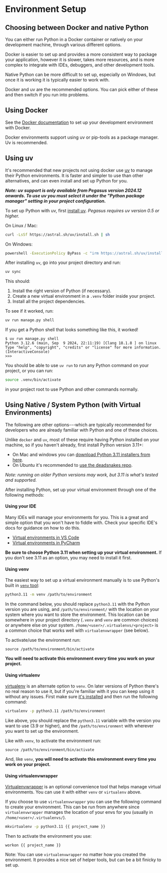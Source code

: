 Environment Setup
=================

## Choosing between Docker and native Python

You can either run Python in a Docker container or natively on your development machine,
through various different options.

Docker is easier to set up and provides a more consistent way to package your application,
however it is slower, takes more resources, and is more complex to integrate with IDEs, debuggers,
and other development tools.

Native Python can be more difficult to set up, especially on Windows, but once it is working it
is typically easier to work with.

Docker and uv are the recommended options.
You can pick either of these and then switch if you run into problems.

## Using Docker

See the [Docker documentation](/docker.md) to set up your development environment with Docker.

Docker environments support using uv or pip-tools as a package manager. Uv is recommended.

## Using uv

It's recommended that new projects not using docker use [uv](https://docs.astral.sh/uv/) to manage their Python environments.
It is faster and simpler to use than other alternatives, and can even install
and set up Python for you.

***Note: uv support is only available from Pegasus version 2024.12 onwards.
To use uv you must select it under the "Python package manager" setting in your project configuration.***

To set up Python with uv, first [install uv](https://docs.astral.sh/uv/getting-started/installation/).
*Pegasus requires uv version 0.5 or higher.*

On Linux / Mac:

```bash
curl -LsSf https://astral.sh/uv/install.sh | sh
```

On Windows:

```bash
powershell -ExecutionPolicy ByPass -c "irm https://astral.sh/uv/install.ps1 | iex"
```

After installing `uv`, go into your project directory and run:

```bash
uv sync
```

This should:

1. Install the right version of Python (if necessary).
2. Create a new virtual environment in a `.venv` folder inside your project.
3. Install all the project dependencies.

To see if it worked, run:

```bash
uv run manage.py shell
```

If you get a Python shell that looks something like this, it worked!

```
$ uv run manage.py shell
Python 3.12.6 (main, Sep  9 2024, 22:11:19) [Clang 18.1.8 ] on linux
Type "help", "copyright", "credits" or "license" for more information.
(InteractiveConsole)
>>> 
```

You should be able to use `uv run` to run any Python command on your project, or you can run:

```bash
source .venv/bin/activate
```

in your project root to use Python and other commands normally.

## Using Native / System Python (with Virtual Environments)

The following are other options---which are typically recommended for developers
who are already familiar with Python and one of these choices.

Unlike `docker` and `uv`, most of these require having Python installed on your machine,
so if you haven't already, first install Python version 3.11+:

- On Mac and windows you can [download Python 3.11 installers from here](https://www.python.org/downloads/).
- On Ubuntu it's recommended to [use the deadsnakes repo](https://www.debugpoint.com/install-python-3-11-ubuntu/).

*Note: running on older Python versions may work, but 3.11 is what's tested and supported.*

After installing Python, set up your virtual environment through one of the following methods:

#### Using your IDE

Many IDEs will manage your environments for you.
This is a great and simple option that you won't have to fiddle with.
Check your specific IDE's docs for guidance on how to do this.

- [Virtual environments in VS Code](https://code.visualstudio.com/docs/python/environments)
- [Virtual environments in PyCharm](https://www.jetbrains.com/help/pycharm/creating-virtual-environment.html)

**Be sure to choose Python 3.11 when setting up your virtual environment.**
If you don't see 3.11 as an option, you may need to install it first.

#### Using venv

The easiest way to set up a virtual environment manually is to use Python's built in
[`venv` tool](https://docs.python.org/3/library/venv.html#module-venv):

```bash
python3.11 -m venv /path/to/environment
```

In the command below, you should replace `python3.11` with the Python version you are using, and 
`/path/to/environment/` with the location on your system where you want to store the environment.
This location can be somewhere in your project directory (`.venv` and `venv` are common choices)
or anywhere else on your system.
`/home/<user>/.virtualenvs/<project>` is a common choice that works well with `virtualenvwrapper` (see below).

To activate/use the environment run:

```
source /path/to/environment/bin/activate
```

**You will need to activate this environment every time you work on your project.**
 
#### Using virtualenv

[virtualenv](https://virtualenv.pypa.io/en/stable/) is an alternate option to `venv`.
On later versions of Python there's no real reason to use it, but if you're familiar with it
you can keep using it without any issues.
First make sure [it's installed](https://virtualenv.pypa.io/en/stable/installation.html)
and then run the following command:

```bash
virtualenv -p python3.11 /path/to/environment
```

Like above, you should replace the `python3.11` variable with the version you want to use (3.9 or higher),
and the `/path/to/environment` with wherever you want to set up the environment.

Like with `venv`, to activate the environment run:

```
source /path/to/environment/bin/activate
```

And, like `venv`, **you will need to activate this environment every time you work on your project.**

#### Using virtualenvwrapper

[Virtualenvwrapper](https://virtualenvwrapper.readthedocs.io/en/latest/) is an optional convenience 
tool that helps manage virtual environments.
You can use it with either `venv` or `virtualenv` above.
 
If you choose to use `virtualenvwrapper` you can use the following command to create your environment.
This can be run from anywhere since `virtualenvwrapper` manages the location of your envs for you
(usually in `/home/<user>/.virtualenvs/`).

```bash
mkvirtualenv -p python3.11 {{ project_name }}
```

Then to activate the environment you use:

```
workon {{ project_name }}
```

Note: You can use `virtualenvwrapper` no matter how you created the environment.
It provides a nice set of helper tools, but can be a bit finicky to set up.
